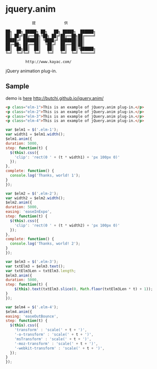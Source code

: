 jquery.anim
=================

                提             供             

    ██╗  ██╗ █████╗ ██╗   ██╗ █████╗  ██████╗
    ██║ ██╔╝██╔══██╗╚██╗ ██╔╝██╔══██╗██╔════╝
    █████╔╝ ███████║ ╚████╔╝ ███████║██║     
    ██╔═██╗ ██╔══██║  ╚██╔╝  ██╔══██║██║     
    ██║  ██╗██║  ██║   ██║   ██║  ██║╚██████╗
    ╚═╝  ╚═╝╚═╝  ╚═╝   ╚═╝   ╚═╝  ╚═╝ ╚═════╝

             http://www.kayac.com/


jQuery animation plug-in.

## Sample
demo is [here](http://butchi.github.io/jquery.anim/) http://butchi.github.io/jquery.anim/

```html
<p class="elm-1">This is an example of jQuery.anim plug-in.</p>
<p class="elm-2">This is an example of jQuery.anim plug-in.</p>
<p class="elm-3">This is an example of jQuery.anim plug-in.</p>
<p class="elm-4">This is an example of jQuery.anim plug-in.</p>
```

```js
var $elm1 = $('.elm-1');
var width1 = $elm1.width();
$elm1.anim({
duration: 5000,
step: function(t) {
  $(this).css({
    'clip': 'rect(0 ' + (t * width1) + 'px 100px 0)'
  });
},
complete: function() {
  console.log('Thanks, world! 1');
}
});

var $elm2 = $('.elm-2');
var width2 = $elm2.width();
$elm2.anim({
duration: 5000,
easing: 'easeInExpo',
step: function(t) {
  $(this).css({
    'clip': 'rect(0 ' + (t * width2) + 'px 100px 0)'
  });
},
complete: function() {
  console.log('Thanks, world! 2');
}
});

var $elm3 = $('.elm-3');
var txtElm3 = $elm3.text();
var txtElm3Len = txtElm3.length;
$elm3.anim({
duration: 5000,
step: function(t) {
    $(this).text(txtElm3.slice(0, Math.floor(txtElm3Len * t) + 1));
}
});

var $elm4 = $('.elm-4');
$elm4.anim({
easing: 'easeOutBounce',
step: function(t) {
  $(this).css({
    'transform' : 'scale(' + t + ')',
    '-o-transform' : 'scale(' + t + ')',
    'msTransform' : 'scale(' + t + ')',
    '-moz-transform' : 'scale(' + t + ')',
    '-webkit-transform' : 'scale(' + t + ')',
  });
}
});
```
